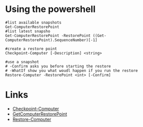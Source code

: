 # Using the powershell

```
#list available snapshots
Get-ComputerRestorePoint
#list latest snapsho
Get-ComputerRestorePoint -RestorePoint ((Get-ComputerRestorePoint).SequenceNumber)[-1]

#create a restore point
Checkpoint-Computer [-Description] <string>

#use a snapshot
# -Confirm asks you before starting the restore
# -WhatIf show you what woudl happen if you run the restore
Restore-Computer -RestorePoint <int> [-Confirm]
```

# Links

* [Checkpoint-Computer](https://docs.microsoft.com/en-us/powershell/module/microsoft.powershell.management/Checkpoint-Computer)
* [GetComputerRestorePoint](https://docs.microsoft.com/en-us/powershell/module/microsoft.powershell.management/Get-ComputerRestorePoint)
* [Restore-Computer](https://docs.microsoft.com/en-us/powershell/module/microsoft.powershell.management/Restore-Computer)
